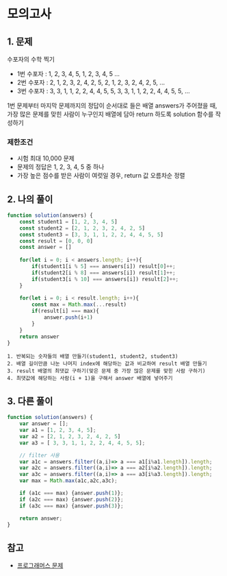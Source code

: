 # 모의고사

## 1. 문제
수포자의 수학 찍기
- 1번 수포자 : 1, 2, 3, 4, 5, 1, 2, 3, 4, 5 ...
- 2번 수포자 : 2, 1, 2, 3, 2, 4, 2, 5, 2, 1, 2, 3, 2, 4, 2, 5, ...
- 3번 수포자 : 3, 3, 1, 1, 2, 2, 4, 4, 5, 5, 3, 3, 1, 1, 2, 2, 4, 4, 5, 5, ...

1번 문제부터 마지막 문제까지의 정답이 순서대로 들은 배열 answers가 주어졌을 때, 가장 많은 문제를 맞힌 사람이 누구인지 배열에 담아 return 하도록 solution 함수를 작성하기

### 제한조건
- 시험 최대 10,000 문제
- 문제의 정답은 1, 2, 3, 4, 5 중 하나
- 가장 높은 점수를 받은 사람이 여럿일 경우, return 값 오름차순 정렬


## 2. 나의 풀이
```javascript
function solution(answers) {
    const student1 = [1, 2, 3, 4, 5]
    const student2 = [2, 1, 2, 3, 2, 4, 2, 5]
    const student3 = [3, 3, 1, 1, 2, 2, 4, 4, 5, 5]
    const result = [0, 0, 0]
    const answer = []
    
    for(let i = 0; i < answers.length; i++){
        if(student1[i % 5] === answers[i]) result[0]++;
        if(student2[i % 8] === answers[i]) result[1]++;
        if(student3[i % 10] === answers[i]) result[2]++;
    }
    
    for(let i = 0; i < result.length; i++){
        const max = Math.max(...result)
        if(result[i] === max){
            answer.push(i+1)
        }
    }
    return answer
}
```
```
1. 반복되는 숫자들의 배열 만들기(student1, student2, student3)
2. 배열 길이만큼 나눈 나머지 index에 해당하는 값과 비교하여 result 배열 만들기
3. result 배열의 최댓값 구하기(맞은 문제 중 가장 많은 문제를 맞힌 사람 구하기)
4. 최댓값에 해당하는 사람(i + 1)을 구해서 answer 배열에 넣어주기
```

## 3. 다른 풀이
```javascript
function solution(answers) {
    var answer = [];
    var a1 = [1, 2, 3, 4, 5];
    var a2 = [2, 1, 2, 3, 2, 4, 2, 5]
    var a3 = [ 3, 3, 1, 1, 2, 2, 4, 4, 5, 5];

    // filter 사용
    var a1c = answers.filter((a,i)=> a === a1[i%a1.length]).length;
    var a2c = answers.filter((a,i)=> a === a2[i%a2.length]).length;
    var a3c = answers.filter((a,i)=> a === a3[i%a3.length]).length;
    var max = Math.max(a1c,a2c,a3c);

    if (a1c === max) {answer.push(1)};
    if (a2c === max) {answer.push(2)};
    if (a3c === max) {answer.push(3)};

    return answer;
}
```

## 참고
- [프로그래머스 문제](https://school.programmers.co.kr/learn/courses/30/lessons/42840)


